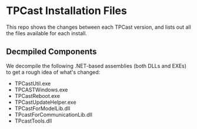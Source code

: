 # TPCast Installation Files

This repo shows the changes between each TPCast version, and lists out all the files available for each install.

## Decmpiled Components

We decompile the following .NET-based assemblies (both DLLs and EXEs) to get a rough idea of what's changed:

- TPCastUtil.exe
- TPCASTWindows.exe
- TPCastReboot.exe
- TPCastUpdateHelper.exe
- TPCastForModelLib.dll
- TPcastForCommunicationLib.dll
- TPcastTools.dll
